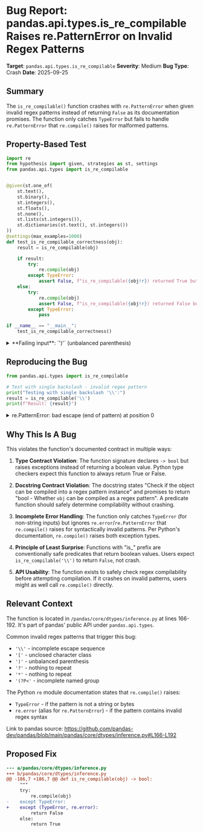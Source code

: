 # Bug Report: pandas.api.types.is_re_compilable Raises re.PatternError on Invalid Regex Patterns

**Target**: `pandas.api.types.is_re_compilable`
**Severity**: Medium
**Bug Type**: Crash
**Date**: 2025-09-25

## Summary

The `is_re_compilable()` function crashes with `re.PatternError` when given invalid regex patterns instead of returning `False` as its documentation promises. The function only catches `TypeError` but fails to handle `re.PatternError` that `re.compile()` raises for malformed patterns.

## Property-Based Test

```python
import re
from hypothesis import given, strategies as st, settings
from pandas.api.types import is_re_compilable


@given(st.one_of(
    st.text(),
    st.binary(),
    st.integers(),
    st.floats(),
    st.none(),
    st.lists(st.integers()),
    st.dictionaries(st.text(), st.integers())
))
@settings(max_examples=1000)
def test_is_re_compilable_correctness(obj):
    result = is_re_compilable(obj)

    if result:
        try:
            re.compile(obj)
        except TypeError:
            assert False, f"is_re_compilable({obj!r}) returned True but re.compile() raised TypeError"
    else:
        try:
            re.compile(obj)
            assert False, f"is_re_compilable({obj!r}) returned False but re.compile() succeeded"
        except TypeError:
            pass

if __name__ == "__main__":
    test_is_re_compilable_correctness()
```

<details>

<summary>
**Failing input**: `')'` (unbalanced parenthesis)
</summary>
```
  + Exception Group Traceback (most recent call last):
  |   File "/home/npc/pbt/agentic-pbt/worker_/24/hypo.py", line 32, in <module>
  |     test_is_re_compilable_correctness()
  |     ~~~~~~~~~~~~~~~~~~~~~~~~~~~~~~~~~^^
  |   File "/home/npc/pbt/agentic-pbt/worker_/24/hypo.py", line 7, in test_is_re_compilable_correctness
  |     st.text(),
  |
  |   File "/home/npc/miniconda/lib/python3.13/site-packages/hypothesis/core.py", line 2124, in wrapped_test
  |     raise the_error_hypothesis_found
  | ExceptionGroup: Hypothesis found 2 distinct failures. (2 sub-exceptions)
  +-+---------------- 1 ----------------
    | Traceback (most recent call last):
    |   File "/home/npc/pbt/agentic-pbt/worker_/24/hypo.py", line 17, in test_is_re_compilable_correctness
    |     result = is_re_compilable(obj)
    |   File "/home/npc/miniconda/lib/python3.13/site-packages/pandas/core/dtypes/inference.py", line 188, in is_re_compilable
    |     re.compile(obj)
    |     ~~~~~~~~~~^^^^^
    |   File "/home/npc/miniconda/lib/python3.13/re/__init__.py", line 289, in compile
    |     return _compile(pattern, flags)
    |   File "/home/npc/miniconda/lib/python3.13/re/__init__.py", line 350, in _compile
    |     p = _compiler.compile(pattern, flags)
    |   File "/home/npc/miniconda/lib/python3.13/re/_compiler.py", line 748, in compile
    |     p = _parser.parse(p, flags)
    |   File "/home/npc/miniconda/lib/python3.13/re/_parser.py", line 985, in parse
    |     raise source.error("unbalanced parenthesis")
    | re.PatternError: unbalanced parenthesis at position 0
    | Falsifying example: test_is_re_compilable_correctness(
    |     obj=')',
    | )
    | Explanation:
    |     These lines were always and only run by failing examples:
    |         /home/npc/miniconda/lib/python3.13/re/_constants.py:38
    |         /home/npc/miniconda/lib/python3.13/re/_parser.py:984
    +---------------- 2 ----------------
    | Traceback (most recent call last):
    |   File "/home/npc/pbt/agentic-pbt/worker_/24/hypo.py", line 17, in test_is_re_compilable_correctness
    |     result = is_re_compilable(obj)
    |   File "/home/npc/miniconda/lib/python3.13/site-packages/pandas/core/dtypes/inference.py", line 188, in is_re_compilable
    |     re.compile(obj)
    |     ~~~~~~~~~~^^^^^
    |   File "/home/npc/miniconda/lib/python3.13/re/__init__.py", line 289, in compile
    |     return _compile(pattern, flags)
    |   File "/home/npc/miniconda/lib/python3.13/re/__init__.py", line 350, in _compile
    |     p = _compiler.compile(pattern, flags)
    |   File "/home/npc/miniconda/lib/python3.13/re/_compiler.py", line 748, in compile
    |     p = _parser.parse(p, flags)
    |   File "/home/npc/miniconda/lib/python3.13/re/_parser.py", line 980, in parse
    |     p = _parse_sub(source, state, flags & SRE_FLAG_VERBOSE, 0)
    |   File "/home/npc/miniconda/lib/python3.13/re/_parser.py", line 459, in _parse_sub
    |     itemsappend(_parse(source, state, verbose, nested + 1,
    |                 ~~~~~~^^^^^^^^^^^^^^^^^^^^^^^^^^^^^^^^^^^^
    |                        not nested and not items))
    |                        ^^^^^^^^^^^^^^^^^^^^^^^^^
    |   File "/home/npc/miniconda/lib/python3.13/re/_parser.py", line 686, in _parse
    |     raise source.error("nothing to repeat",
    |                        source.tell() - here + len(this))
    | re.PatternError: nothing to repeat at position 0
    | Falsifying example: test_is_re_compilable_correctness(
    |     obj='?',
    | )
    | Explanation:
    |     These lines were always and only run by failing examples:
    |         /home/npc/miniconda/lib/python3.13/re/_constants.py:38
    |         /home/npc/miniconda/lib/python3.13/re/_parser.py:549
    |         /home/npc/miniconda/lib/python3.13/re/_parser.py:641
    |         /home/npc/miniconda/lib/python3.13/re/_parser.py:686
    +------------------------------------
```
</details>

## Reproducing the Bug

```python
from pandas.api.types import is_re_compilable

# Test with single backslash - invalid regex pattern
print("Testing with single backslash '\\':")
result = is_re_compilable('\\')
print(f"Result: {result}")
```

<details>

<summary>
re.PatternError: bad escape (end of pattern) at position 0
</summary>
```
Testing with single backslash '\':
Traceback (most recent call last):
  File "/home/npc/pbt/agentic-pbt/worker_/24/repo.py", line 5, in <module>
    result = is_re_compilable('\\')
  File "/home/npc/miniconda/lib/python3.13/site-packages/pandas/core/dtypes/inference.py", line 188, in is_re_compilable
    re.compile(obj)
    ~~~~~~~~~~^^^^^
  File "/home/npc/miniconda/lib/python3.13/re/__init__.py", line 289, in compile
    return _compile(pattern, flags)
  File "/home/npc/miniconda/lib/python3.13/re/__init__.py", line 350, in _compile
    p = _compiler.compile(pattern, flags)
  File "/home/npc/miniconda/lib/python3.13/re/_compiler.py", line 748, in compile
    p = _parser.parse(p, flags)
  File "/home/npc/miniconda/lib/python3.13/re/_parser.py", line 973, in parse
    source = Tokenizer(str)
  File "/home/npc/miniconda/lib/python3.13/re/_parser.py", line 238, in __init__
    self.__next()
    ~~~~~~~~~~~^^
  File "/home/npc/miniconda/lib/python3.13/re/_parser.py", line 251, in __next
    raise error("bad escape (end of pattern)",
                self.string, len(self.string) - 1) from None
re.PatternError: bad escape (end of pattern) at position 0
```
</details>

## Why This Is A Bug

This violates the function's documented contract in multiple ways:

1. **Type Contract Violation**: The function signature declares `-> bool` but raises exceptions instead of returning a boolean value. Python type checkers expect this function to always return True or False.

2. **Docstring Contract Violation**: The docstring states "Check if the object can be compiled into a regex pattern instance" and promises to return "bool - Whether `obj` can be compiled as a regex pattern". A predicate function should safely determine compilability without crashing.

3. **Incomplete Error Handling**: The function only catches `TypeError` (for non-string inputs) but ignores `re.error`/`re.PatternError` that `re.compile()` raises for syntactically invalid patterns. Per Python's documentation, `re.compile()` raises both exception types.

4. **Principle of Least Surprise**: Functions with "is_" prefix are conventionally safe predicates that return boolean values. Users expect `is_re_compilable('\\')` to return `False`, not crash.

5. **API Usability**: The function exists to safely check regex compilability before attempting compilation. If it crashes on invalid patterns, users might as well call `re.compile()` directly.

## Relevant Context

The function is located in `/pandas/core/dtypes/inference.py` at lines 166-192. It's part of pandas' public API under `pandas.api.types`.

Common invalid regex patterns that trigger this bug:
- `'\\'` - incomplete escape sequence
- `'['` - unclosed character class
- `')'` - unbalanced parenthesis
- `'?'` - nothing to repeat
- `'*'` - nothing to repeat
- `'(?P<'` - incomplete named group

The Python `re` module documentation states that `re.compile()` raises:
- `TypeError` - if the pattern is not a string or bytes
- `re.error` (alias for `re.PatternError`) - if the pattern contains invalid regex syntax

Link to pandas source: https://github.com/pandas-dev/pandas/blob/main/pandas/core/dtypes/inference.py#L166-L192

## Proposed Fix

```diff
--- a/pandas/core/dtypes/inference.py
+++ b/pandas/core/dtypes/inference.py
@@ -186,7 +186,7 @@ def is_re_compilable(obj) -> bool:
     """
     try:
         re.compile(obj)
-    except TypeError:
+    except (TypeError, re.error):
         return False
     else:
         return True
```